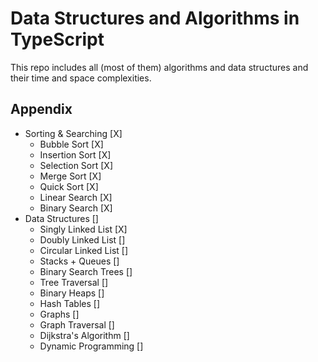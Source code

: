 # Data Structures and Algorithms in TypeScript

This repo includes all (most of them) algorithms and data structures and their time and space complexities.

## Appendix

- Sorting & Searching [X]
  - Bubble Sort [X]
  - Insertion Sort [X]
  - Selection Sort [X]
  - Merge Sort [X]
  - Quick Sort [X]
  - Linear Search [X]
  - Binary Search [X]
- Data Structures []
  - Singly Linked List [X]
  - Doubly Linked List []
  - Circular Linked List []
  - Stacks + Queues []
  - Binary Search Trees []
  - Tree Traversal []
  - Binary Heaps []
  - Hash Tables []
  - Graphs []
  - Graph Traversal []
  - Dijkstra's Algorithm []
  - Dynamic Programming []
